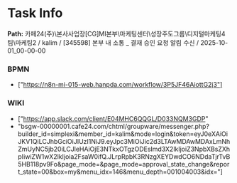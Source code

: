 # Task Info

**Path:** 카페24(주)\본사사업장\[CG]MI본부\마케팅센터\성장주도그룹\디지털마케팅4팀\마케팅2 / kalim / [345598] 본부 내 소통 _ 결재 승인 요청 알림 수신 / 2025-10-01_00-00-00

### BPMN
- ["https://n8n-mi-015-web.hanpda.com/workflow/3P5JF46AiottG2j3"]

### WIKI
- ["https://app.slack.com/client/E04MHC6QQGL/D033NQM3GDP"
- "bsgw-00000001.cafe24.com/chtml/groupware/messenger.php?builder_id=simplexi&member_id=kalim&mode=login&token=eyJ0eXAiOiJKV1QiLCJhbGciOiJIUzI1NiJ9.eyJpc3MiOiJic2d3LTAwMDAwMDAxLmNhZmUyNC5jb20iLCJleHAiOjE3NTkxOTgzODEsImd3X2lkIjoiZ3NpbXBsZXhpIiwiZW1wX2lkIjoia2FsaW0ifQ.JLrpRpbK3RNzgXEYDwdCO6NDdaTjrTvB5HB118pv9Fo&page_mode=&page_mode=approval_state_change&report_state=00&box=my&menu_idx=146&menu_depth=001004003&idx="]

